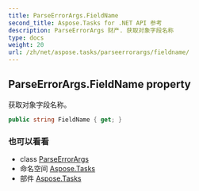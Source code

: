 ```yaml
---
title: ParseErrorArgs.FieldName
second_title: Aspose.Tasks for .NET API 参考
description: ParseErrorArgs 财产. 获取对象字段名称
type: docs
weight: 20
url: /zh/net/aspose.tasks/parseerrorargs/fieldname/
---
```

## ParseErrorArgs.FieldName property

获取对象字段名称。

```csharp
public string FieldName { get; }
```

### 也可以看看

* class [ParseErrorArgs](../)
* 命名空间 [Aspose.Tasks](../../parseerrorargs/)
* 部件 [Aspose.Tasks](../../../)


